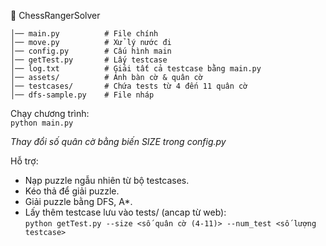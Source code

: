 📂 ChessRangerSolver  
```
│── main.py          # File chính  
│── move.py          # Xử lý nước đi  
│── config.py        # Cấu hình main  
│── getTest.py       # Lấy testcase  
│── log.txt          # Giải tất cả testcase bằng main.py  
│── assets/          # Ảnh bàn cờ & quân cờ  
│── testcases/       # Chứa tests từ 4 đến 11 quân cờ  
│── dfs-sample.py    # File nháp  

  ```
Chạy chương trình:  
`python main.py`  
  
*Thay đổi số quân cờ bằng biến SIZE trong config.py*
  
Hỗ trợ:  
- Nạp puzzle ngẫu nhiên từ bộ testcases.
- Kéo thả để giải puzzle.
- Giải puzzle bằng DFS, A*.
- Lấy thêm testcase lưu vào tests/ (ancap từ web):     
   `python getTest.py --size <số quân cờ (4-11)> --num_test <số lượng testcase>`
